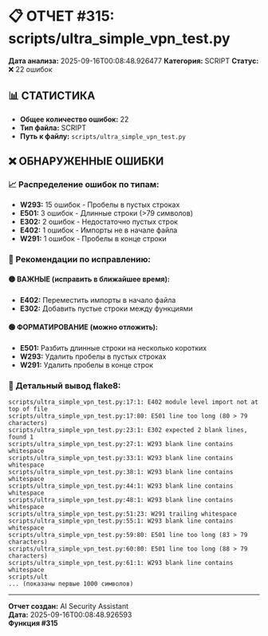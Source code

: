 # 📋 ОТЧЕТ #315: scripts/ultra_simple_vpn_test.py

**Дата анализа:** 2025-09-16T00:08:48.926477
**Категория:** SCRIPT
**Статус:** ❌ 22 ошибок

## 📊 СТАТИСТИКА

- **Общее количество ошибок:** 22
- **Тип файла:** SCRIPT
- **Путь к файлу:** `scripts/ultra_simple_vpn_test.py`

## ❌ ОБНАРУЖЕННЫЕ ОШИБКИ

### 📈 Распределение ошибок по типам:

- **W293:** 15 ошибок - Пробелы в пустых строках
- **E501:** 3 ошибок - Длинные строки (>79 символов)
- **E302:** 2 ошибок - Недостаточно пустых строк
- **E402:** 1 ошибок - Импорты не в начале файла
- **W291:** 1 ошибок - Пробелы в конце строки

### 🎯 Рекомендации по исправлению:

#### 🟡 ВАЖНЫЕ (исправить в ближайшее время):
- **E402:** Переместить импорты в начало файла
- **E302:** Добавить пустые строки между функциями

#### 🟢 ФОРМАТИРОВАНИЕ (можно отложить):
- **E501:** Разбить длинные строки на несколько коротких
- **W293:** Удалить пробелы в пустых строках
- **W291:** Удалить пробелы в конце строк

### 📝 Детальный вывод flake8:

```
scripts/ultra_simple_vpn_test.py:17:1: E402 module level import not at top of file
scripts/ultra_simple_vpn_test.py:17:80: E501 line too long (80 > 79 characters)
scripts/ultra_simple_vpn_test.py:23:1: E302 expected 2 blank lines, found 1
scripts/ultra_simple_vpn_test.py:27:1: W293 blank line contains whitespace
scripts/ultra_simple_vpn_test.py:33:1: W293 blank line contains whitespace
scripts/ultra_simple_vpn_test.py:38:1: W293 blank line contains whitespace
scripts/ultra_simple_vpn_test.py:44:1: W293 blank line contains whitespace
scripts/ultra_simple_vpn_test.py:48:1: W293 blank line contains whitespace
scripts/ultra_simple_vpn_test.py:51:23: W291 trailing whitespace
scripts/ultra_simple_vpn_test.py:55:1: W293 blank line contains whitespace
scripts/ultra_simple_vpn_test.py:59:80: E501 line too long (83 > 79 characters)
scripts/ultra_simple_vpn_test.py:60:80: E501 line too long (88 > 79 characters)
scripts/ultra_simple_vpn_test.py:61:1: W293 blank line contains whitespace
scripts/ult
... (показаны первые 1000 символов)
```

---
**Отчет создан:** AI Security Assistant  
**Дата:** 2025-09-16T00:08:48.926593  
**Функция #315**
